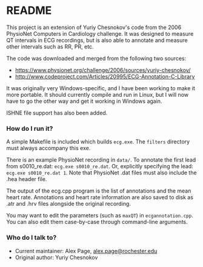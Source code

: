 # README #

This project is an extension of Yuriy Chesnokov's code from the 2006 PhysioNet Computers in Cardiology challenge.  It was designed to measure QT intervals in ECG recordings, but is also able to annotate and measure other intervals such as RR, PR, etc.

The code was downloaded and merged from the following two sources:

* https://www.physionet.org/challenge/2006/sources/yuriy-chesnokov/
* http://www.codeproject.com/Articles/20995/ECG-Annotation-C-Library

It was originally very Windows-specific, and I have been working to make it more portable.  It should currently compile and run in Linux, but I will now have to go the other way and get it working in Windows again.

ISHNE file support has also been added.

### How do I run it? ###

A simple Makefile is included which builds `ecg.exe`.  The `filters` directory must always accompany this exe.

There is an example PhysioNet recording in `data/`.  To annotate the first lead from s0010_re.dat: `ecg.exe s0010_re.dat`.  Or, explicitly specifying the lead: `ecg.exe s0010_re.dat 1`.  Note that PhysioNet .dat files must also include the .hea header file.

The output of the ecg.cpp program is the list of annotations and the mean heart rate.  Annotations and heart rate information are also saved to disk as .atr and .hrv files alongside the original recording.

You may want to edit the parameters (such as `maxQT`) in `ecgannotation.cpp`.  You can also edit them case-by-case through command-line arguments.

### Who do I talk to? ###

* Current maintainer: Alex Page, alex.page@rochester.edu
* Original author: Yuriy Chesnokov